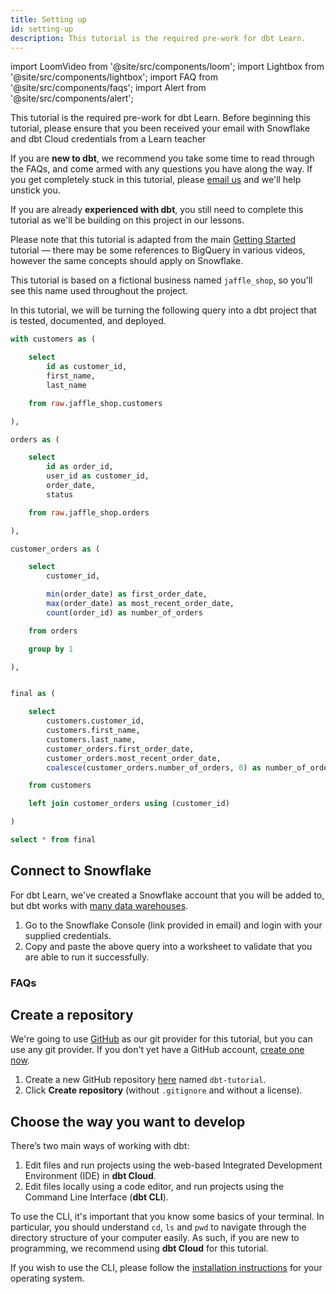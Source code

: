 ```yaml
---
title: Setting up
id: setting-up
description: This tutorial is the required pre-work for dbt Learn.
---
```


import LoomVideo from '@site/src/components/loom';
import Lightbox from '@site/src/components/lightbox';
import FAQ from '@site/src/components/faqs';
import Alert from '@site/src/components/alert';

This tutorial is the required pre-work for dbt Learn. Before beginning this tutorial, please ensure that you been received your email with Snowflake and dbt Cloud credentials from a Learn teacher

If you are **new to dbt**, we recommend you take some time to read through the FAQs, and come armed with any questions you have along the way. If you get completely stuck in this tutorial, please [email us](mailto:learn@getdbt.com) and we'll help unstick you.

If you are already **experienced with dbt**, you still need to complete this tutorial as we'll be building on this project in our lessons.



<LoomVideo id="cb99861ab1034f7fab5fa48529e61f85" />

<Alert type="info">
Please note that this tutorial is adapted from the main <a href="https://tutorial.getdbt.com/tutorial/setting-up/">Getting Started</a> tutorial — there may be some references to BigQuery in various videos, however the same concepts should apply on Snowflake.
</Alert>

This tutorial is based on a fictional business named `jaffle_shop`, so you'll see this name used throughout the project.

In this tutorial, we will be turning the following query into a dbt project that is tested, documented, and deployed.
```sql
with customers as (

    select
        id as customer_id,
        first_name,
        last_name

    from raw.jaffle_shop.customers

),

orders as (

    select
        id as order_id,
        user_id as customer_id,
        order_date,
        status

    from raw.jaffle_shop.orders

),

customer_orders as (

    select
        customer_id,

        min(order_date) as first_order_date,
        max(order_date) as most_recent_order_date,
        count(order_id) as number_of_orders

    from orders

    group by 1

),


final as (

    select
        customers.customer_id,
        customers.first_name,
        customers.last_name,
        customer_orders.first_order_date,
        customer_orders.most_recent_order_date,
        coalesce(customer_orders.number_of_orders, 0) as number_of_orders

    from customers

    left join customer_orders using (customer_id)

)

select * from final
```

## Connect to Snowflake
For dbt Learn, we've created a Snowflake account that you will be added to, but dbt works with [many data warehouses](https://docs.getdbt.com/docs/supported-databases).

1. Go to the Snowflake Console (link provided in email) and login with your supplied credentials.
2. Copy and paste the above query into a worksheet to validate that you are able to run it successfully.
<Lightbox src="/img/successful-snowflake-query.png" title="Ensure you can run the above query" />


### FAQs
<FAQ src="faqs/loading-data" alt_header="The data in this tutorial is already loaded into Snowflake. How do I load data into my warehouse?" />
<FAQ src="faqs/database-privileges" />


## Create a repository
We're going to use [GitHub](https://github.com/) as our git provider for this tutorial, but you can use any git provider. If you don't yet have a GitHub account, [create one now](https://github.com/join).
<LoomVideo id="afe148aeab5e4279a2ca310251ea20a6" />

1. Create a new GitHub repository [here](https://github.com/new) named `dbt-tutorial`.
2. Click **Create repository** (without `.gitignore` and without a license).

<Lightbox src="/img/create-github-repo.png" title="Create a GitHub repo" />


## Choose the way you want to develop
There’s two main ways of working with dbt:

1. Edit files and run projects using the web-based Integrated Development Environment (IDE) in **dbt Cloud**.
2. Edit files locally using a code editor, and run projects using the Command Line Interface (**dbt CLI**).

To use the CLI, it's important that you know some basics of your terminal. In particular, you should understand `cd`, `ls` and `pwd` to navigate through the directory structure of your computer easily. As such, if you are new to programming, we recommend using **dbt Cloud** for this tutorial.

If you wish to use the CLI, please follow the [installation instructions](https://docs.getdbt.com/docs/installation) for your operating system.
